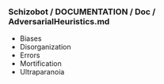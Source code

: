### Schizobot / DOCUMENTATION / Doc / AdversarialHeuristics.md
* Biases
* Disorganization
* Errors
* Mortification
* Ultraparanoia
